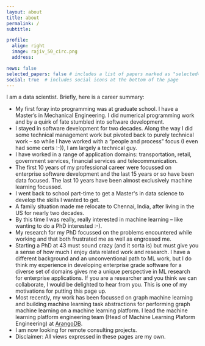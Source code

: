 ```yaml
---
layout: about
title: about
permalink: /
subtitle: 

profile:
  align: right
  image: rajiv_50_circ.png
  address: 

news: false
selected_papers: false # includes a list of papers marked as "selected={true}"
social: true  # includes social icons at the bottom of the page
---
```


I am a data scientist. Briefly, here is a career summary:
  * My first foray into programming was at graduate school. I have a Master’s in Mechanical Engineering. I did numerical programming work and by a quirk of fate stumbled into software development.
  *  I stayed in software development for two decades. Along the way I did some technical management work but pivoted back to purely technical work – so while I have worked with a “people and process” focus (I even had some certs :-)), I am largely a technical guy.
  * I have worked in a range of application domains: transportation, retail, government services, financial services and telecommunication.
  * The first 10 years of my professional career were focussed on enterprise software development and the last 15 years or so have been data focused. The last 10 years have been almost exclusively machine learning focussed.
  * I went back to school part-time to get a Master's in data science to develop the skills I wanted to get.
  * A family situation made me relocate to Chennai, India, after living in the US for nearly two decades.
  * By this time I was really, really interested in machine learning – like wanting to do a PhD interested :-).
  * My research for my PhD focussed on the problems encountered while working and that both frustrated me as well as engrossed me.
  * Starting a PhD at 43 must sound crazy (and it sorta is) but must give you a sense of how much I enjoy data related work and research. I have a different background and an unconventional path to ML work, but I do think my experience in developing enterprise grade software for a diverse set of domains gives me a unique perspective in ML research for enterprise applications. If you are a researcher and you think we can collaborate, I would be delighted to hear from you. This is one of my motivations for putting this page up.
  * Most recently, my work has been focussed on graph machine learning and building machine learning task abstractions for performing graph machine learning on a machine learning platform. I lead the machine learning platform engineering team (Head of Machine Learning Plaform Engineering) at [ArangoDB](www.arangodb.com). 
  * I am now looking for remote consulting projects.
  * Disclaimer: All views expressed in these pages are my own.



  
